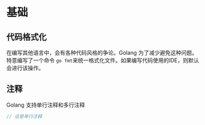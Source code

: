 # 基础

## 代码格式化

在编写其他语言中，会有各种代码风格的争论。Golang 为了减少避免这种问题。特意编写了一个命令 `go fmt`来统一格式化文件。如果编写代码使用的IDE，则默认会进行该操作。

## 注释

Golang 支持单行注释和多行注释

```go
// 这是单行注释
```